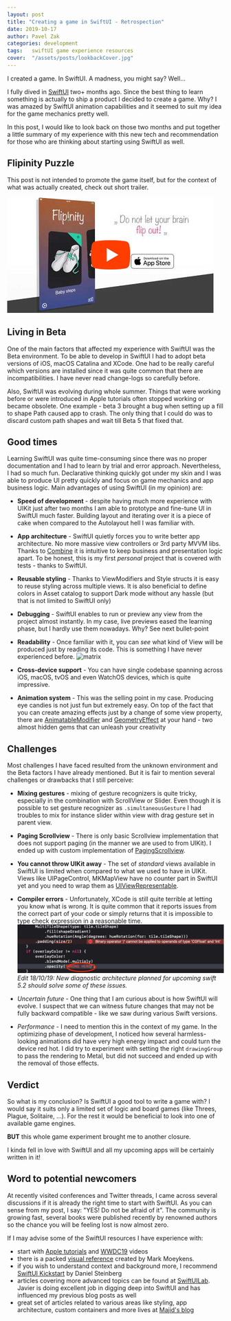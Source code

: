 ```yaml
---
layout: post
title: "Creating a game in SwiftUI - Retrospection"
date: 2019-10-17
author: Pavel Zak
categories: development
tags:	swiftUI game experience resources
cover:  "/assets/posts/lookbackCover.jpg"
---
```


I created a game. In SwiftUI. A madness, you might say? Well...

I fully dived in [SwiftUI] two+ months ago. Since the best thing to learn something is actually to ship a product I decided to create a game. Why? I was amazed by SwiftUI animation capabilities and it seemed to suit my idea for the game mechanics pretty well.

In this post, I would like to look back on those two months and put together a little summary of my experience with this new tech and recommendation for those who are thinking about starting using SwiftUI as well.

## Flipinity Puzzle

This post is not intended to promote the game itself, but for the context of what was actually created, check out short trailer.

[![Flipinity trailer](/assets/posts/flipinityVideo.jpg)](https://www.youtube.com/watch?v=glsHiZwmTS0)

## Living in Beta

One of the main factors that affected my experience with SwiftUI was the Beta environment. To be able to develop in SwiftUI I had to adopt beta versions of iOS, macOS Catalina and XCode. One had to be really careful which versions are installed since it was quite common that there are incompatibilities. I have never read change-logs so carefully before. 

Also, SwiftUI was evolving during whole summer. Things that were working before or were introduced in Apple tutorials often stopped working or became obsolete. One example - beta 3 brought a bug when setting up a fill to shape Path caused app to crash. The only thing that I could do was to discard custom path shapes and wait till Beta 5 that fixed that.

## Good times

Learning SwiftUI was quite time-consuming since there was no proper documentation and I had to learn by trial and error approach. Nevertheless, I had so much fun. Declarative thinking quickly got under my skin and I was able to produce UI pretty quickly and focus on game mechanics and app business logic. 
Main advantages of using SwiftUI (in my opinion) are:

* **Speed of development** - despite having much more experience with UIKit just after two months I am able to prototype and fine-tune UI in SwiftUI much faster. Building layout and iterating over it is a piece of cake when compared to the Autolayout hell I was familiar with.

* **App architecture** - SwiftUI quietly forces you to write better app architecture. No more massive view controllers or 3rd party MVVM libs. Thanks to [Combine] it is intuitive to keep business and presentation logic apart. To be honest, this is my first *personal* project that is covered with tests - thanks to SwiftUI.

* **Reusable styling** - Thanks to ViewModifiers and Style structs it is easy to reuse styling across multiple views. It is also beneficial to define colors in Asset catalog to support Dark mode without any hassle (but that is not limited to SwiftUI only)

* **Debugging** - SwiftUI enables to run or preview any view from the project almost instantly. In my case, live previews eased the learning phase, but I hardly use them nowadays. Why? See next bullet-point

* **Readability** - Once familiar with it, you can *see* what kind of View will be produced just by reading its code. This is something I have never experienced before. ![matrix]

* **Cross-device support** - You can have single codebase spanning across iOS, macOS, tvOS and even WatchOS devices, which is quite impressive.

* **Animation system** - This was the selling point in my case. Producing eye candies is not just fun but extremely easy. On top of the fact that you can create amazing effects just by a change of some view property, there are [AnimatableModifier] and [GeometryEffect] at your hand - two almost hidden gems that can unleash your creativity

## Challenges

Most challenges I have faced resulted from the unknown environment and the Beta factors I have already mentioned. But it is fair to mention several challenges or drawbacks that I still perceive:

* **Mixing gestures** - mixing of gesture recognizers is quite tricky, especially in the combination with ScrollView or Slider. Even though it is possible to set gesture recognizer as `.simultaneousGesture` I had troubles to mix for instance slider within view with drag gesture set in parent view.

* **Paging Scrollview** - There is only basic Scrollview implementation that does not support paging (in the manner we are used to from UIKit). I ended up with custom implementation of [PagingScrollview]. 

* **You cannot throw UIKit away** - The set of *standard* views available in SwiftUI is limited when compared to what we used to have in UIKit. Views like UIPageControl, MKMapView have no counter part in SwiftUI yet and you need to wrap them as [UIViewRepresentable].

* **Compiler errors** - Unfortunately, XCode is still quite terrible at letting you know what is wrong. It is quite common that it reports issues from the correct part of your code or simply returns that it is impossible to type check expression in a reasonable time. ![compilerError] *Edit 18/10/19: New diagnostic architecture planned for upcoming swift 5.2 should solve some of these issues.*

* *Uncertain future*  - One thing that I am curious about is how SwiftUI will evolve. I suspect that we can witness future changes that may not be fully backward compatible - like we saw during various Swift versions.

* *Performance* - I need to mention this in the context of my game. In the optimizing phase of development, I noticed how several harmless-looking animations did have very high energy impact and could turn the device red hot. I did try to experiment with setting the right `drawingGroup` to pass the rendering to Metal, but did not succeed and ended up with the removal of those effects.

## Verdict

So what is my conclusion? Is SwiftUI a good tool to write a game with? I would say it suits only a limited set of logic and board games (like Threes, Plague, Solitaire, ...). For the rest it would be beneficial to look into one of available game engines.

**BUT** this whole game experiment brought me to another closure.

I kinda fell in love with SwiftUI and all my upcoming apps will be certainly written in it!

## Word to potential newcomers

At recently visited conferences and Twitter threads, I came across several discussions if it is already the right time to start with SwiftUI. As you can sense from my post, I say: "YES! Do not be afraid of it". The community is growing fast, several books were published recently by renowned authors so the chance you will be feeling lost is now almost zero.

If I may advise some of the SwiftUI resources I have experience with:

* start with [Apple tutorials] and [WWDC19] videos
* there is a packed [visual reference] created by Mark Moeykens.
* if you wish to understand context and background more, I recommend [SwiftUI Kickstart] by Daniel Steinberg
* articles covering more advanced topics can be found at [SwiftUILab]. Javier is doing excellent job in digging deep into SwiftUI and has influenced my previous blog posts as well
* great set of articles related to various areas like styling, app architecture, custom containers and more lives at [Majid's blog] 


[SwiftUI]: https://developer.apple.com/documentation/swiftui
[AnimatableModifier]: https://swiftui-lab.com/swiftui-animations-part3/
[GeometryEffect]: https://izakpavel.github.io/development/2019/08/29/tweaking-animations-with-GeometryEffect.html
[Apple tutorials]: https://developer.apple.com/tutorials/swiftui/tutorials
[WWDC19]: https://developer.apple.com/videos/all-videos/?q=SwiftUI
[Combine]: https://developer.apple.com/documentation/combine
[PagingScrollview]: https://github.com/izakpavel/SwiftUIPagingScrollView
[Azam's blog]: https://medium.com/@azamsharp
[Majid's blog]: https://mecid.github.io
[SwiftUILab]: https://swiftui-lab.com
[SwiftUI kickstart]: https://gumroad.com/l/swiftuikickstart
[UIViewRepresentable]:https://developer.apple.com/documentation/swiftui/uiviewrepresentable
[blog post]: "TODO"
[visual reference]: https://www.bigmountainstudio.com/swiftui-views-book
[diagnostic architecture]: https://swift.org/blog/new-diagnostic-arch-overview/

[matrix]: https://media1.tenor.com/images/5505bcb204761c1f9c979a085d5fd4ec/tenor.gif?itemid=8390287 "Code readablility"
[compilerError]: /assets/posts/compilerError.png "Compiler Error"
